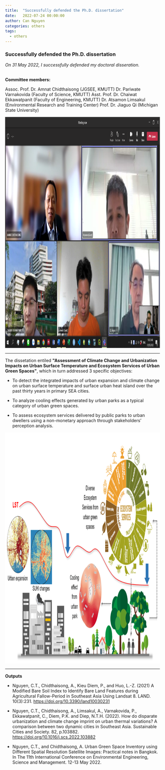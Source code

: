 ```yaml
---
title:  "Successfully defended the Ph.D. dissertation"
date:   2022-07-24 00:00:00
author: Can Nguyen
categories: others
tags: 
  - others
---
```


### Successfully defended the Ph.D. dissertation


<i> On 31 May 2022, I successfully defended my doctoral disseration. </i>

<br>
<b>Committee members: </b>

Assoc. Prof. Dr. Amnat Chidthaisong (JGSEE, KMUTT)
Dr. Pariwate Varnakovida (Faculty of Science, KMUTT)
Asst. Prof. Dr. Chaiwat Ekkawatpanit (Faculty of Engineering, KMUTT)
Dr. Atsamon Limsakul (Environmental Research and Training Center)
Prof. Dr. Jiaguo Qi (Michigan State University)

<img src="/images/2022/2022-07-24-01.png" width="650" height="750"/>

<hr>

The dissetation entiled <b>"Assessment of Climate Change and Urbanization Impacts on Urban Surface Temperature and Ecosystem Services of Urban Green Spaces"</b>, which in turn addressed 3 specific objectives: 

* To detect the integrated impacts of urban expansion and climate change on urban surface temperature and surface urban heat island over the past thirty years in primary SEA cities.

* To analyze cooling effects generated by urban parks as a typical category of urban green spaces.

* To assess ecosystem services delivered by public parks to urban dwellers using a non-monetary approach through stakeholders’ perception analysis.

<img src="/images/2022/2022-07-24-02.png" width="650" height="750"/>

<hr>

<b> Outputs </b>

* Nguyen, C.T., Chidthaisong, A., Kieu Diem, P., and Huo, L.-Z. (2021) A Modified Bare Soil Index to Identify Bare Land Features during Agricultural Fallow-Period in Southeast Asia Using Landsat 8. LAND. 10(3):231. https://doi.org/10.3390/land10030231 

* Nguyen, C.T., Chidthaisong, A., Limsakul, A., Varnakovida, P., Ekkawatpanit, C., Diem, P.K. and Diep, N.T.H. (2022). How do disparate urbanization and climate change imprint on urban thermal variations? A comparison between two dynamic cities in Southeast Asia. Sustainable Cities and Society. 82, p.103882. https://doi.org/10.1016/j.scs.2022.103882  

* Nguyen, C.T., and Chidthaisong, A. Urban Green Space Inventory using Different Spatial Resolution Satellite Images: Practical notes in Bangkok. In The 11th International Conference on Environmental Engineering, Science and Management. 12-13 May 2022. 



